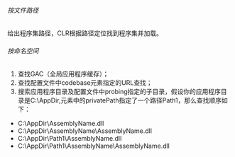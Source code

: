 ###### 按文件路径

给出程序集路径，CLR根据路径定位找到程序集并加载。

###### 按命名空间

1. 查找GAC（全局应用程序缓存）；
2. 查找配置文件中codebase元素指定的URL查找；
3. 搜索应用程序目录及配置文件中probing指定的子目录，假设你的应用程序目录是C:\AppDir,<probing>元素中的privatePath指定了一个路径Path1，那么查找顺序如下：
  - C:\AppDir\AssemblyName.dll
  - C:\AppDir\AssemblyName\AssemblyName.dll
  - C:\AppDir\Path1\AssemblyName.dll
  - C:\AppDir\Path1\AssemblyName\AssemblyName.dll

